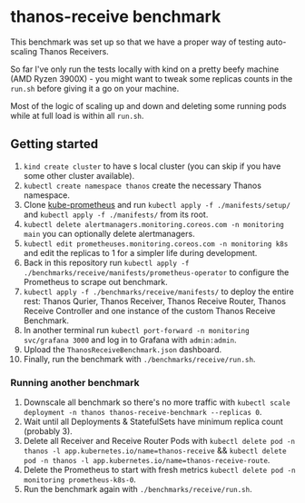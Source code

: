 # thanos-receive benchmark

This benchmark was set up so that we have a proper way of testing auto-scaling Thanos Receivers.

So far I've only run the tests locally with kind on a pretty beefy machine (AMD Ryzen 3900X) -
you might want to tweak some replicas counts in the `run.sh` before giving it a go on your machine.

Most of the logic of scaling up and down and deleting some running pods while at full load is within all `run.sh`.

## Getting started

1. `kind create cluster` to have s local cluster (you can skip if you have some other cluster available).
1. `kubectl create namespace thanos` create the necessary Thanos namespace.
1. Clone [kube-prometheus](https://github.com/prometheus-operator/kube-prometheus.git) and run `kubectl apply -f ./manifests/setup/` and `kubectl apply -f ./manifests/` from its root.
1. `kubectl delete alertmanagers.monitoring.coreos.com -n monitoring main` you can optionally delete alertmanagers.
1. `kubectl edit prometheuses.monitoring.coreos.com -n monitoring k8s` and edit the replicas to 1 for a simpler life during development.
1. Back in this repository run `kubectl apply -f ./benchmarks/receive/manifests/prometheus-operator` to configure the Prometheus to scrape out benchmark.
1. `kubectl apply -f ./benchmarks/receive/manifests/` to deploy the entire rest: Thanos Qurier, Thanos Receiver, Thanos Receive Router, Thanos Receive Controller and one instance of the custom Thanos Receive Benchmark.
1. In another terminal run `kubectl port-forward -n monitoring svc/grafana 3000` and log in to Grafana with `admin:admin`.
1. Upload the `ThanosReceiveBenchmark.json` dashboard.
1. Finally, run the benchmark with `./benchmarks/receive/run.sh`.

### Running another benchmark

1. Downscale all benchmark so there's no more traffic with `kubectl scale deployment -n thanos thanos-receive-benchmark --replicas 0`.
1. Wait until all Deployments & StatefulSets have minimum replica count (probably 3).
1. Delete all Receiver and Receive Router Pods with `kubectl delete pod -n thanos -l app.kubernetes.io/name=thanos-receive` && `kubectl delete pod -n thanos -l app.kubernetes.io/name=thanos-receive-route`.
1. Delete the Prometheus to start with fresh metrics `kubectl delete pod -n monitoring prometheus-k8s-0`.
1. Run the benchmark again with `./benchmarks/receive/run.sh`.
